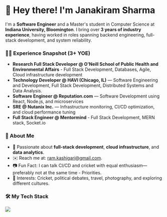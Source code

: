 # 👋 Hey there! I'm Janakiram Sharma

I'm a **Software Engineer** and a Master's student in Computer Science at **Indiana University, Bloomington**. I bring over **3 years of industry experience**, having worked in roles spanning backend engineering, full-stack development, and system reliability.

### 👨‍💻 Experience Snapshot (3+ YOE)
- **Research Full Stack Developer @ O'Neill School of Public Health and Environmental Affairs** - Full Stack Development, Databases, Agile, Cloud infrastructure development
- **Technology Developer @ HAVI (Chicago, IL)** — Software Engineering and Development, Full Stack Development, Distributed Systems and Data Analysis.
- **Software Engineer @ Reputation.com** — Software Development using React, Node.js, and microservices
- **SRE @ Nutanix Inc.** — Infrastructure monitoring, CI/CD optimization, and cloud performance tuning
- **Full Stack Engineer @ Mentormind** - Full Stack Development, MERN stack, Socket.io

### 🚀 About Me
- 🌱 Passionate about **full-stack development**, **cloud infrastructure**, and **data analytics**.
- ✉️ Reach me at: [ram.kashigari@gmail.com](mailto:ram.kashigari@gmail.com).
- 📷 Fun Fact: I can talk CI/CD and cricket with equal enthusiasm—preferably not at the same time - Priorities.
- 🏏 Interests: Cricket, political debates, travel, photography, and exploring different cultures.

### 🛠️ My Tech Stack
<p align="left">
  <a href="https://skillicons.dev">
    <img src="https://skillicons.dev/icons?i=html,css,javascript,typescript,react,angular,nodejs,java,python,c,cpp,git,linux,aws,azure,gcp,firebase,mongodb,postgresql,sql,php,kotlin,tableau,powerbi,scikitlearn,tensorflow" />
  </a>
</p>
